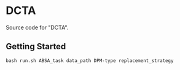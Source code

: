 # DCTA

Source code for "DCTA".

## Getting Started

```
bash run.sh ABSA_task data_path DPM-type replacement_strategy
```
